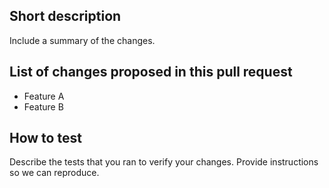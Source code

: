 ## Short description
Include a summary of the changes.

## List of changes proposed in this pull request
- Feature A
- Feature B

## How to test
Describe the tests that you ran to verify your changes. Provide instructions so we can reproduce.